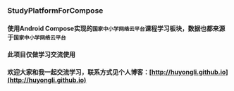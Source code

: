 ### StudyPlatformForCompose

#### 使用Android Compose实现的`国家中小学网络云平台`课程学习板块，数据也都来源于`国家中小学网络云平台`

#### 此项目仅做学习交流使用

#### 欢迎大家和我一起交流学习，联系方式见个人博客：[http://huyongli.github.io](http://huyongli.github.io)